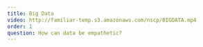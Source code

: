 ```yaml
---
title: Big Data
video: http://familiar-temp.s3.amazonaws.com/nscp/BIGDATA.mp4
order: 1
question: How can data be empathetic?
---
```


